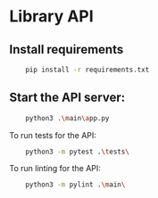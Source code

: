 # Library API

## Install requirements
``` bash
    pip install -r requirements.txt
```

## Start the API server:
``` bash
    python3 .\main\app.py
```

To run tests for the API:
``` bash
    python3 -m pytest .\tests\
```
To run linting for the API:
``` bash
    python3 -m pylint .\main\
```
